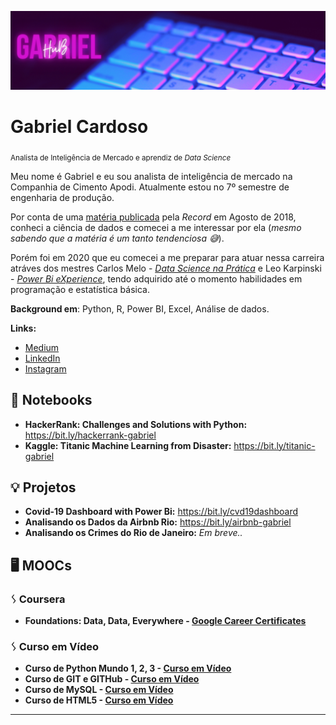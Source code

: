 <p align="center">
  <img src="banner-hub.png" >
</p>

# Gabriel Cardoso

<sub>Analista de Inteligência de Mercado e aprendiz de *Data Science*</sub>

Meu nome é Gabriel e eu sou analista de inteligência de mercado na Companhia de Cimento Apodi. Atualmente estou no 7º semestre de engenharia de produção. 

Por conta de uma [matéria publicada](https://recordtv.r7.com/fala-brasil/fotos/carreira-em-ciencia-de-dados-promete-salarios-de-r-22-mil-29092018) pela *Record* em Agosto de 2018,
conheci a ciência de dados e comecei a me interessar por ela (*mesmo sabendo que a matéria é um tanto tendenciosa 😅*). 

Porém foi em 2020 que eu comecei a me preparar para atuar nessa carreira atráves dos mestres Carlos Melo - [*Data Science na Prática*](https://sigmoidal.ai) e Leo Karpinski -  [*Power Bi eXperience*](https://powerbiexperience.com/pt/), tendo adquirido até o momento habilidades em programação e estatística básica.


**Background em**: Python, R, Power BI, Excel,  Análise de dados.

**Links:**
* [Medium](https://medium.com)
* [LinkedIn](https://br.linkedin.com)
* [Instagram](https://www.instagram.com/gabecrd/)


## 📓 Notebooks
* **HackerRank: Challenges and Solutions with Python:** https://bit.ly/hackerrank-gabriel
* **Kaggle: Titanic Machine Learning from Disaster:** https://bit.ly/titanic-gabriel

## 💡 Projetos
* **Covid-19 Dashboard with Power Bi:** https://bit.ly/cvd19dashboard
* **Analisando os Dados da Airbnb Rio:** https://bit.ly/airbnb-gabriel
* **Analisando os Crimes do Rio de Janeiro:** *Em breve..*

## 🖥️ MOOCs
### ᛊ Coursera
* **Foundations: Data, Data, Everywhere - [Google Career Certificates](https://www.coursera.org/learn/foundations-data)**
 
### ᛊ Curso em Vídeo
* **Curso de Python Mundo 1, 2, 3 - [Curso em Vídeo](https://www.cursoemvideo.com/course/python-3-mundo-1/)**
* **Curso de GIT e GITHub - [Curso em Vídeo](https://www.cursoemvideo.com/course/curso-de-git-e-github/)**
* **Curso de MySQL - [Curso em Vídeo](https://www.cursoemvideo.com/course/mysql/)**
* **Curso de HTML5 - [Curso em Vídeo](https://www.cursoemvideo.com/course/html5/)**
---
